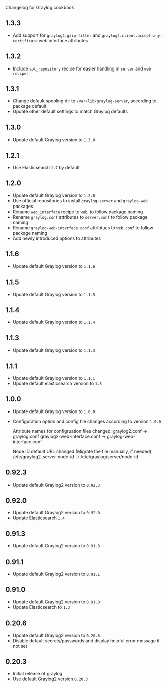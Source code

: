 Changelog for Graylog cookbook

1.3.3
-----

- Add support for `graylog2.gzip-filter` and `graylog2.client.accept-any-certificate` web interface attributes

1.3.2
-----

- Include `apt_repository` recipe for easier handling in `server` and `web recipes`


1.3.1
-----

- Change default spooling dir to `/var/lib/graylog-server`, according to package default
- Update other default settings to match Graylog defaults


1.3.0
-----

- Update default Graylog version to `1.3.0`

1.2.1
-----

- Use Elasticsearch `1.7` by default

1.2.0
-----

- Update default Graylog version to `1.2.0`
- Use official repositories to install `graylog-server` and `graylog-web` packages
- Rename `web_interface` recipe to `web`, to follow package naming
- Rename `graylog.conf` attributes to `server.conf` to follow package naming
- Rename `graylog-web-interface.conf` attribtues to `web.conf` to follow package naming
- Add newly introduced options to attributes

1.1.6
-----

- Update default Graylog version to `1.1.6`

1.1.5
-----

- Update default Graylog version to `1.1.5`

1.1.4
-----

- Update default Graylog version to `1.1.4`

1.1.3
-----

- Update default Graylog version to `1.1.3`

1.1.1
-----

- Update default Graylog version to `1.1.1`
- Update default elasticsearch version to `1.5`

1.0.0
-----

- Update default Graylog version to `1.0.0`
- Configuration option and config file changes according to version `1.0.0`

  Attribute names for configruation files changed:
    graylog2.conf -> graylog.conf
    graylog2-web-interface.conf -> graylog-web-interface.conf

  Node ID default URL changed (Migrate the file manually, if needed)
    /etc/graylog2-server-node-id -> /etc/graylog/server/node-id

0.92.3
------

- Update default Graylog2 version to `0.92.3`

0.92.0
------

- Update default Graylog2 version to `0.92.0`
- Update Elasticsearch `1.4`

0.91.3
------

- Update default Graylog2 version to `0.91.3`


0.91.1
------

- Update default Graylog2 version to `0.91.1`

0.91.0
------

- Update default Graylog2 version to `0.91.0`
- Update Elasticsearch to `1.3`

0.20.6
------

- Update default Graylog2 version to `0.20.6`
- Disable default secrets/passwords and display helpful error message if not set

0.20.3
------

- Initial release of graylog
- Use default Graylog2 version `0.20.3`
